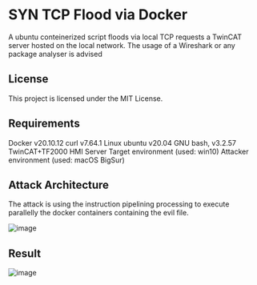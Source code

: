 # SYN TCP Flood via Docker

A ubuntu conteinerized script floods via local TCP requests a TwinCAT server hosted on the local network. The usage of a Wireshark or any package analyser is advised

## License

This project is licensed under the MIT License.

## Requirements
Docker v20.10.12
curl v7.64.1
Linux ubuntu v20.04
GNU bash, v3.2.57
TwinCAT+TF2000 HMI Server
Target environment (used: win10)
Attacker environment (used: macOS BigSur)

## Attack Architecture
The attack is using the instruction pipelining processing to execute parallelly the docker containers containing the evil file.

![image](https://user-images.githubusercontent.com/62112622/170697285-2169a26b-0b82-4d5b-aa32-b27d77491090.png)

## Result
![image](https://user-images.githubusercontent.com/62112622/170697450-4101556f-0c21-4280-8ff6-c5647df4f9ae.png)
